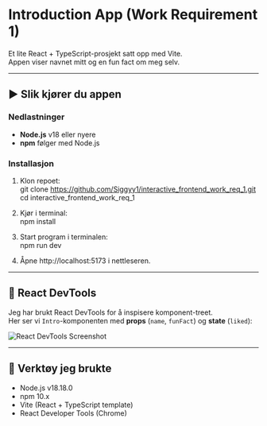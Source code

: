 # Introduction App (Work Requirement 1)

Et lite React + TypeScript-prosjekt satt opp med Vite.  
Appen viser navnet mitt og en fun fact om meg selv.

---


## ▶️ Slik kjører du appen

### Nedlastninger
- **Node.js** v18 eller nyere
- **npm** følger med Node.js

### Installasjon
1. Klon repoet:  
   git clone https://github.com/Siggyy1/interactive_frontend_work_req_1.git  
   cd interactive_frontend_work_req_1

2. Kjør i terminal:  
   npm install

3. Start program i terminalen:  
   npm run dev

4. Åpne http://localhost:5173 i nettleseren.

---


## 🔎 React DevTools
Jeg har brukt React DevTools for å inspisere komponent-treet.  
Her ser vi `Intro`-komponenten med **props** (`name`, `funFact`) og **state** (`liked`):

![React DevTools Screenshot](../intro_react.PNG)

---

## 🧰 Verktøy jeg brukte
- Node.js v18.18.0
- npm 10.x
- Vite (React + TypeScript template)
- React Developer Tools (Chrome)
